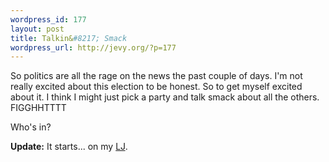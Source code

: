 ```yaml
--- 
wordpress_id: 177
layout: post
title: Talkin&#8217; Smack
wordpress_url: http://jevy.org/?p=177
---
```

So politics are all the rage on the news the past couple of days.  I'm not really excited about this election to be honest.  So to get myself excited about it.  I think I might just pick a party and talk smack about all the others.  FIGGHHTTTT

Who's in?

<strong>Update:</strong> It starts... on my <a href="http://www.livejournal.com/users/jmaltais36/348401.html">LJ</a>.
